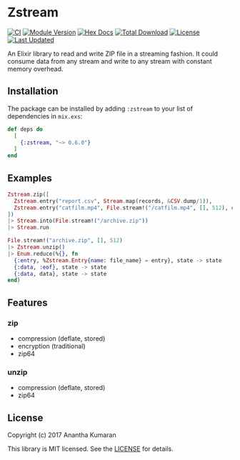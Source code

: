 # Zstream

[![CI](https://github.com/ananthakumaran/zstream/workflows/.github/workflows/ci.yml/badge.svg)](https://github.com/ananthakumaran/zstream/actions?query=workflow%3A.github%2Fworkflows%2Fci.yml)
[![Module Version](https://img.shields.io/hexpm/v/zstream.svg)](https://hex.pm/packages/zstream)
[![Hex Docs](https://img.shields.io/badge/hex-docs-lightgreen.svg)](https://hexdocs.pm/zstream/)
[![Total Download](https://img.shields.io/hexpm/dt/zstream.svg)](https://hex.pm/packages/zstream)
[![License](https://img.shields.io/hexpm/l/zstream.svg)](https://github.com/ananthakumaran/zstream/blob/master/LICENSE)
[![Last Updated](https://img.shields.io/github/last-commit/ananthakumaran/zstream.svg)](https://github.com/ananthakumaran/zstream/commits/master)

An Elixir library to read and write ZIP file in a streaming
fashion. It could consume data from any stream and write to any stream
with constant memory overhead.

## Installation

The package can be installed by adding `:zstream` to your list of dependencies
in `mix.exs`:

```elixir
def deps do
  [
    {:zstream, "~> 0.6.0"}
  ]
end
```

## Examples

```elixir
Zstream.zip([
  Zstream.entry("report.csv", Stream.map(records, &CSV.dump/1)),
  Zstream.entry("catfilm.mp4", File.stream!("/catfilm.mp4", [], 512), coder: Zstream.Coder.Stored)
])
|> Stream.into(File.stream!("/archive.zip"))
|> Stream.run
```

```elixir
File.stream!("archive.zip", [], 512)
|> Zstream.unzip()
|> Enum.reduce(%{}, fn
  {:entry, %Zstream.Entry{name: file_name} = entry}, state -> state
  {:data, :eof}, state -> state
  {:data, data}, state -> state
end)
```

## Features

### zip

* compression (deflate, stored)
* encryption (traditional)
* zip64

### unzip

* compression (deflate, stored)
* zip64

## License

Copyright (c) 2017 Anantha Kumaran

This library is MIT licensed. See the [LICENSE](https://github.com/ananthakumaran/zstream/blob/master/LICENSE) for details.
